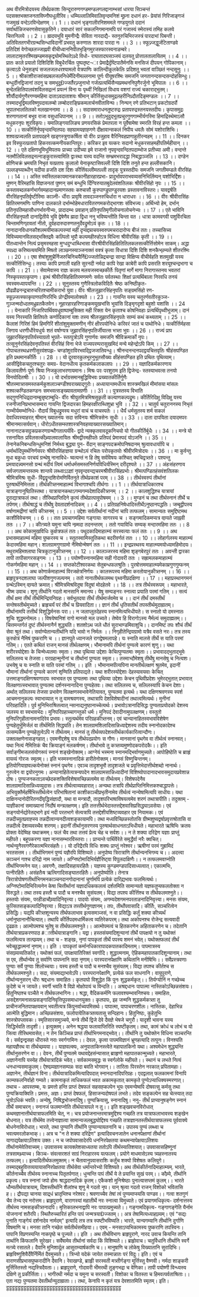 ﻿अथ वीरमित्रोदयस्य तीर्थप्रकाशः 
सिन्दूरारुणगण्डमण्डलगलद्दानाम्भसां धारया 
सिञ्चन्तं पदसक्तभक्तजनताविघ्नौघधूलीरिव। 
धम्मिल्लालिमिवालिवृन्दमनिशं मूघ्र्ना दधानं हर- 
प्रेयांसं गिरिजाङ्गजं गजमुखं वन्देऽरविन्देक्षणम् ।। 1 ।। 
दधानं भृङ्गालीरनिशममले गण्डयुगले 
ददानं सर्वार्थान्निजचरणसेवासुकृतिने। 
दयाधारं सारं सकलनिगमानामपि परं 
गजास्यं स्मेरास्यं तमिह कलये चित्तनिलये ।। 2 ।। 
ह्मदयभुवि मुमनीन्द्रैः सेविता नारदाद्यै- 
स्तनुरुचिभिरजस्त्रं पारदाभां पिबन्ती। 
अतिविततगभीरग्रन्थसिन्धाविदानीं 
प्रभवतु करुणातः शारदा पारदा नः ।। 3 ।। 
स्फूज्र्जद्धूर्जटिताण्डवे प्रतिदिशं वेगोच्छलज्जाह्नवी 
वीचीध्वाननिपीतभृङ्गिमुरजस्फारस्वनाडम्बरे। 
लालाटामृतरश्मिखम्डमसकृद्व्योमस्थितेऽध्र्दे विधो- 
राघातादघसञ्जयं दलयतु प्रोत्तालतालायितम् ।। 4 ।। 
प्रातः काले प्रयातो दिशिदिशि विबुधैरर्चितः पुष्पतृष्ट¬ा 
प्रेमाद्र्रैर्दृष्टिपातैर्मनसि मनसिजं दीपयन् गोपिकानाम्। 
कृत्वाऽग्रे धेनुसङ्घं सजलजलधरश्यामलो वेत्रपाणिः 
कालिन्दीकूलकेलिः प्रदिशतु भवतां वाञ्छितं नन्दसूनुः ।। 5 ।। 
श्रीकाशीराजवंसप्रबलजलनिधेर्मेदिनीमल्लनामा 
पूर्णः पीयूषरश्मिः समजनि जनतानन्दसन्दसन्दोहसिन्धुः। 
बन्धुर्दीनद्विजानां तदनु च समभूदूÐज्जर्तैरज्र्जुनाभो 
गर्जत्प्रत्यर्थिसैन्यप्रमथननिपुणैरर्जुनो भूमिपालः ।। 6 ।। 
बुन्देलक्षितिपालवंशविलसद्रत्नं प्रयत्नं विना 
यः पृथ्वीं निखिलां विधाय वशगां राज्यं चकाराद्भुतम्। 
शौर्यौदार्यगुणैरगण्यमहिमा दाताऽवदाताशयः 
श्रीमान् कीर्त्तिसुधासमुद्रलहरीनिध्र्दौतदिङ्मण्डलः ।। 7 ।। 
तस्मादभूद्विमलविष्णुपदावलम्बो 
लम्बोदराङ्घ्रिकमलार्चनवीताविन्घः। 
निन्घन् रणे प्रतिभटान् प्रकटोग्रदर्पो 
भूपालभालतिलको मलखाननामा ।। 8 ।। 
सदासमाराधनतुष्टरुद्रः प्रतापरुद्रस्तनयस्तदीयः। 
कृपासमुद्रः शरणागतानां बभूव राजा वसुधाधिपानाम् ।। 9 ।। 
ततोऽभूदुद्भूतप्रचुरगुणगाम्भीर्यगरिमा 
हिमाद्रिस्थेमाऽसौ मधुकरनृपः शूरविकृपः। 
यमालिङ्गयालिङ्य प्रणयरसिकं प्रेमतरला 
न पूर्वेषामेषा स्मरति विरहं हन्त कमला ।। 10 ।। 
सत्कीर्त्तिर्नृपवृन्दवन्दितपदः सह्ग्रामयज्ञाह्गणे 
दीक्षावान्सकलं निपीय धवलैः सोमं यशोराशिभिः। 
शश्वत्प्रज्वलति प्रतापदहने खड्गस्त्रुगाकर्षिता 
यो वीरः प्रजुहाव वैरिनिवहप्राणाहुतीरन्वहम् ।। 11 ।। 
दिनकर इव विस्फुरत्प्रतापो 
हिकरवत्कमनीयकान्तिपूरः। 
करिकर इव यत्करः सदानो 
मधुकरसाहमहीपतिर्महीयान् ।। 12 ।। 
एते दक्षिणभूमिभूमिपतयः प्राच्या उदीच्या इमे 
राजानो नृपवृन्दवन्दितपदाम्भोज प्रतीच्या अमी। 
वन्दन्ते नतमौलिविलसद्रनत्नाङ्कुरास्त्वामिति 
द्वाःस्था यस्य वदन्ति सम्भ्रमभरादद्धा निबद्धाञ्जलि ।। 13 ।। 
दण्डेन क्षोणिचक्रं भ्रमयति निभृतं यत्प्रतापः कुलालो 
येनाकृष्टासिवल्ली दिशि दिशि तनुते हन्त हल्लीसकानि। 
उल्लङ्घ्याब्धीन् यदीया व्रजति दश दिशः कीर्त्तिवल्लीमतल्ली 
तादृक् पुत्रस्तदीयः समजनि जगतीमम्डले वीरसिंहः ।। 14 ।। 
अस्ति स्वस्तिलकायमानकरकानीहारहारप्रभा- 
प्रादुर्भावपराभवव्यसनिभिर्लिम्पन् यशोभिर्द्दिशः। 
मुष्णन् वैरिमहांसि विज्ञजनतां पुष्णन् समं बन्धुभि 
र्दिग्विरुयातबुदेलवंशतिलकः श्रीवीरसिंहो नृपः ।। 15 ।। 
कस्तावब्दलकर्णभार्गवमहादानप्रमाणस्तवः 
कश्चासौ कुरुपाण्डुपाण्डुरयशः प्रस्तावनाविस्तरः। 
यावद्वर्षति वीरसिंहनृपतिर्वृष्टीरिमाः काञ्नी- 
र्धीराः प्रावृषि तावदञ्जनरुचिर्धारा न धाराधरः ।। 16 ।। 
वीरः श्रीवीरासिंहः क्षितिरमणमणिः पाणिना दालकाले 
दर्भाम्भोहेमधारावितरणमकरोद्भागशः संविभज्य। 
अर्थिभ्यो हेम, दर्भान् प्रतिनृपतिमहासौधगर्भावनीभ्यः, 
प्रादादम्भः प्रवाहान् प्रतिनृपतिमृगीलोचनालोचनेभ्यः ।। 17 ।। 
एते भाविनि वीरसिंहनृपतौ दानाद्वितीये भुवि 
द्वेषेणैव ह्मदा द्विधा ननु भविष्यन्तीति चिन्ता वत । 
धात्रा कामवगवी पशुर्विरचिता चिन्तामणिग्र्रावतां 
नीतो, दुर्वहदारुदारुणतनुर्देवद्रुमोऽयं कृतः ।। 18 ।। 
नानादानविधानकौशलमयीमाकल्परम्यां महीं 
दृप्यद्दप्र्पचयस्वरुपमचरादारोप्य बीजं ततः। 
तच्चासिच्य विविच्यमानविलसद्भक्तिद्रवैः कल्पितो 
भूपौ कल्पमहीरुहोऽत्र विधिना श्रीवीरसिंहः कृती ।। 19 ।। 
पीतध्वान्तेन नित्यं प्रसृमरमहसा मुग्धदुग्धाब्धिभासा 
वीरश्रीवीरसिंहक्षितितिलकलसत्कीर्त्तिसोमेन साकम्। 
अद्धा स्पध्र्दा करिष्यत्ययमिति मिषतो लाञ्छनस्याञ्जनाक्तं 
वक्त्रं कृत्वा विधात्रा दिशि दिशि शनकैभ्र्रम्यते शीतरश्मिः ।। 20 ।। 
एषा शेषांशुशुभ्रैर्निजरुचिनिचयैर्निÐज्जतोन्निद्रचन्द्रा 
सान्द्रा विक्षिप्य वीचीर्वहति शतमुखी यस्य सत्कीर्त्तिसिन्धुः। 
तस्याः कापि प्रणाली वहति सुरनदी नर्मदा कापि रेखा 
काबेरी कापि प्रसरति शरयूश्चन्द्रभागा च कापि ।। 21 ।। 
सेवामेवास्य राज्ञः कलय मलयजस्वच्छकीर्तेः पितृणां 
मार्गे मागा निरागास्तनय भवतरां निस्कृपस्तत्कृपाणः। 
इत्थं श्रीवीरसिंहक्षितिरमणमणेः सर्वतः पर्वतस्थाः 
शिक्षां प्रत्यर्थिबाला निरवधि तनयं स्वस्वमध्यापयन्ति ।। 22 ।। 
सूनुस्तस्य गुणैस्त्रिलोकविदितैः श्रेष्ठः कनिष्ठीकृत- 
प्रौढप्रौढनन्द्र्रचारुचरितश्चामीकराभो युवा। 
वीरः श्रीलजुझारसिंहनृपतिः सङ्ग्रमसिंहो रण- 
स्फूज्र्जत्स्फाकृपाणपाणिररिभिः प्रोग्द्रीवमालोक्यते ।। 23 ।। 
गायन्ति यस्य चतुरर्णवतीरकुञ्ज- 
गुञ्जन्मदोध्दतमध्रुव्रतकैतवेन। 
नूहारहारहरिणाङ्कमयूखभांसि भूयांसि दिङ्मृगदृशो बहुशो यशांसि ।। 24 ।। 
येनाकारि निजारिपार्थिववधूवाष्पाम्बुसिक्ता मही 
रिक्ता येन कृताश्च कोषनिवहाः प्रत्यर्थिपृथ्वीभूजाम्। 
दानं यस्य निरस्यति क्षितिपतेः कर्णादिकानां यशः 
तस्य श्रीलजुझारसिंहनृपतेः साम्यं कथं कथ्यताम् ।। 25 ।। 
कैलाशं गिरिशं हिमं हिमगिरिं शीतांशुमुक्तामणीन् 
नीरं क्षीरपयोनिधेः करिवरं जातं च पाथोनिधेः। 
यत्कीर्त्तिर्महसा जिगाय धरणीधौरेयधुर्यः शतं 
वर्षाण्यत्र जुझारसिंहनृपतिर्जीयात्स भत्र्ता भुवः ।। 26 ।। 
राज्यं प्राप जुझारसिंहनृपतिर्यस्याग्रतो भूपते- 
स्तत्पुत्रोऽपि गुणार्णवः समजनि श्रीविक्रमार्को नृपः। 
तत्सूनुर्नरसिंहदेवनृपतिस्तं वीरसिंहं विना 
भेजे राज्यपरम्परासुखमिदं मन्ये महेन्द्रोऽपि किम् ।। 27 ।। 
गोपाचलस्थध्ररणीसुरवंशपझ- 
चण्डांशुराविरभवद्द्विजजातिवन्धुः। 
श्रीनन्दनन्दनपदद्वयचित्तवृतिः 
श्रीहंसपण्डित इति प्रथमानकीर्तिः ।। 28 ।। 
यो दूरवारकुलभूरनुभूतसौख्यः 
क्षीहंसपण्डित इति प्रथितः पृथिव्याम्। 
आसीद्विवेकचतुरश्चतुरः समग्र- 
वेदानधीत्य कृतकर्मकलाकलापः ।। 29 ।। 
यज्ञादिकर्मकारणाय किलावतीर्णः 
पूर्णः श्रिया निजकुलाभरणायमानः। 
मिश्रः परः परशुराम इति द्विजेन्द्र- 
स्तस्याभवत्स तनयो विनयोदितश्रीः ।। 30 ।। 
यो दर्भाग्रसमानबुद्धिविभवः प्रख्यातकीर्तिर्गुणैः 
श्रौतस्मात्र्तसमस्तकर्मकुशलाञ्चण्डीश्वराख्याद्गुरोः। 
अध्यायान्तमधीत्य शास्त्रमखिलं मीमांसया मांसलः 
शश्वत्कण्डितकण्डनः समभवत्सङ्ख्यावतामग्रणीः ।। 31 ।। 
पुत्रस्तस्य विभाति सद्गुणनिधिद्र्दानाम्बुसृष्टाम्बुधि- 
र्वीरः श्रीयुतमित्रमिश्रसुकृती कल्याणकल्पद्रुमः। 
कीर्तिरिदिक्षु विदिक्षु यस्य रजनीजानिप्रभाभासम्वरा 
गायन्ति द्विजदारका हिमहरक्षीराब्धिशुभ्रा भुवि ।। 32 ।। 
चातुर्य चतुराननस्य निभृतं गाम्भीर्यमम्भोनिधे- 
रौदार्यं विबुधद्रुमस्य मधुरां वाचं च वाचस्पतेः ।। 
धैर्यं धर्मसुतस्य शर्म सकलं देवाधिपस्याहरत् 
श्रीमान् ख्यातनयः सदा सविनयः श्रीमित्रसेनः सुधीः ।। 33 ।। 
दाता दापयिता दयादमपरः श्रीमानमात्सर्यवान्। 
धीरोऽधीतसम्स्तशास्त्रनिवहव्याख्यारसख्यातिमान्। 
नानानाटकसट्टकप्रकरणग्रन्थौगतात्पर्यवि- 
द्वादे न्यक्कृतवावदूकनिचयो यो गीतकीर्तिर्बुधैः ।। 34 ।। 
मन्त्रे यो रसनायितः प्रविलसत्कीच्र्यालवालायितः 
श्रीमद्वीरमहीपतेः प्रतिपदं प्रेमास्पदं योऽजनि ।। 35 ।। 
तेनानेकनिबन्धसिन्धुमनिशं निर्मथ्य बुद्ध्या पुन- 
र्वेदान् साङ्गपदक्रमोपनिषदानम् श्रुत्वावधार्यापि च । 
धर्मार्थादिपुमर्थनिर्णयपरः श्रीवीरसिंहाज्ञया 
ग्रन्थोऽयं रचितः परोपकृतयोः श्रीवीरमित्रोदयः ।। 36 ।। 
मा कुर्वन्तु मुधा बकुधाः परचयं ग्रन्थेषु नानाविधे- 
ष्वत्यन्तं न हि तेषु सर्वविषयः कश्चित् क्वचिद्वत्र्तते। 
पश्यन्तु प्रमयादन्न्यमनसो ग्रन्थं मदीयं त्विमं 
धर्माधर्मसमस्तनिर्णयविधिर्यस्मिन् दरीदृश्यते ।। 37 ।। 
अंहःसंहरणाय सर्वजगतामन्तस्तमः शान्तये 
लब्ध्वाऽऽज्ञां नृपवृन्दवन्द्यचरमश्रीवीरासिंहप्रभोः। 
श्रीमत्पण्डितहंसवंशतिलकः श्रीमित्रमिश्रः सुधी- 
र्विद्वद्वृन्दशिरोमणिर्वितनुते तीर्थप्रकाशं परम् ।। 38 ।। 
तीर्थस्वरुपं तीर्थानां पुरुषार्थनिमित्तता। 
तीर्थकीत्र्तनमाहात्म्यं विभागाश्चपि तीर्थगाः ।। 1 ।। 
तीर्थयात्राधिकारश्च यात्राङ्गानुष्ठितिस्तथा। 
यात्रायानकथाऽगम्यगम्यदेशादिकीत्र्तनम् ।। 2 ।। 
कालशुद्धिश्च यात्रायां दूराद्यात्राफलं तथा। 
तीरिथप्राप्तिदिने कृत्यं तीर्थप्रात्पावुपोषमम् ।। 3 ।। 
मुण्डनं च तथा तीर्थस्नानं तीर्थे च तर्पणम्। 
तीर्थश्राद्धं च तीर्थेषु देवतादर्शनादिकम् ।। 4 ।। 
प्रतिग्रहनिषेधादिस्तीर्थेऽनुष्ठानपद्धतिः। 
जम्बूद्वीपस्य वर्षाणामद्रीणां चापि कीत्र्तनम् ।। 5 ।। 
उद्देशः सर्वतीर्थानां नदीनां चापि तत्फलम्। 
सामान्यतः समुद्दिष्टमथ काशीविवेचनम् ।। 6 ।। 
ततः प्रयचागमहिमा गङ्गायाः सागरस्य च । 
सङ्गमादिकमप्यत्र वण्र्यते जाह्नवी ततः ।। 7 ।। 
कीत्त्र्यते यमुना चापि नम्र्मदा तदनन्तरम् । 
ततो गयाविधिः सम्यक् मन्दारमहिमा ततः ।। 8 ।। 
अथ कोकामुखविधिः कुक्षेत्रफलं ततः। 
पथूदकादिमाहात्म्यं सरस्वत्याः फलं ततः ।। 9 ।। 
अथ प्रभासमाहात्म्यं महिमा पुष्करस्य च । 
स्तुतस्वामिस्तुतिकथा बदरीवर्णतं ततः ।। 10 ।। 
लोहार्गलस्य माहात्म्यं केदारमहिमा महान्। 
शालग्रामगुणग्रामो नैमिषोन्मेषणं ततः ।। 11 ।। 
इन्द्रप्रस्थस्य माहात्म्यमयोध्यामहिमोदयः। 
मथुरामहिमश्लाघा चित्रकूटानुकीत्र्तनम् ।। 12 ।। 
कालञ्जरस्य महिमा शृङ्गबेरपुरं ततः । 
अवन्ती द्वारका तापी तापीसागरसङ्गमः ।। 13 ।। 
पयोष्णीस्नानमहिमा सही गोदावरी ततः । 
सह्रामलकमाहात्म्यं गोकर्णमहिमा महान् ।। 14 ।। 
सप्तकोटीश्वरकथा सेतुबन्धफलश्रुतिः। 
पुरषोत्तममाहात्म्यमेकाम्रगुणगुम्फनम् ।। 15 ।। 
अथ कोणार्कमाहात्म्यं विरजक्षेत्रनिर्णयः । 
कालरूपस्य महिमा करतोयानुकीत्र्तनम् ।। 16 ।। 
ब्राहृपुत्रनदशलाघा जल्पीशगुणजल्पनम् । 
ततो नानातीर्थफलमथ पृथ्वनीप्रदक्षिणा ।। 17 ।। 
महाप्रस्थानगमनं ग्रन्थेऽस्मिन् वण्र्यते क्रमात्। 
श्रीमित्रमिश्रविदुषा विदुषां मोदहेतवे ।। 18 ।। 
तत्र तीर्थस्वरूपम् । 
महाभारते, 
भीष्म उवाच। 
शृणु तीर्थानि गदतो मानसानि ममानघ। 
येषु सम्यङ्नरः स्नात्वा प्रयाति परमां गतिम् ।। 
सत्यं तीर्थं क्षमा तीर्थं तीर्थमिन्द्रियनिग्रहः। 
सर्वभूतदया तीर्थं तीर्थमार्जवमेव च ।। 
दानं तीर्थं दमस्तीर्थं सन्तेषस्तीर्थमुच्यते। 
ब्राहृचर्यं परं तीर्थं च प्रियवादिता।। 
ज्ञानं तीर्थं धृतिसतीर्थं तपस्तीर्थमुदाह्मतम्। 
तीर्थानामपि तत्तीर्थं विशुद्धिर्मनसः परा।। 
न जलाप्लुतदेहस्य स्नानमित्यभिधीयते। 
स स्नातो यो दमस्नातः शुचिः शुद्धमनोमलः।। 
विषयेष्वनिशं रागो मानसो मल उच्यते। 
तेष्वेव हि विरागोऽस्य नैर्मल्यं समुदाह्मतम्।। 
चित्तमन्तर्गतं दुष्टं तीर्थस्नानैर्न शुद्ध्यति। 
शतशोऽथ जले धौतं सुराभाण्डमिवाशुचि।। 
दानमिष्टं तपः शौचं तीर्थं सेवा श्रुतं तथा। 
सर्वाण्येतान्यतीर्थानि यदि भावो न निर्मलः ।। 
निगृहीतेन्द्रियग्रामो यत्रैव वसते नरः। 
तत्र तस्य कुरुक्षेत्रं नैमिषं पुष्कराणि च ।। 
ज्ञानपूते ध्यानजले रागद्वेषमलापहे। 
यः स्नाति मालसे तीर्थे स याति परमां गतिम्।। 
एतते कथितं राजन् मानसं तीर्थलक्षणम्। 
भौमानामपि तीर्थनां पुण्यत्वे कारणं शृणु।। 
यथा शरीरस्योद्देशाः के चिन्मेध्यतमाः स्मृताः। 
तथा पृथिव्या उद्देशाः केचित्पुण्यतमाः स्मृताः।। 
प्रभावादद्भुताद्भूमेः सलिलस्य च तेजसा। 
परग्रहान्मुनीनां च तीर्थानां पुण्यता स्मृता।। 
तस्माभ्दौमेशषु तीर्थेषु मानसेषु च नित्यशः। 
उभयेषु च यः स्नाति स याति परमां गतिम् ।। इति । 
भौमानामपीत्यपिना मानतीर्थलक्षणं श्रुतमेव, इदानीं भौमानां तीर्थानां पुण्यत्वे कारणं शृण्विति प्रतिपाद्यते। यथा शरीरस्योद्देशाः देहस्यावयवाः केचित् उत्तमाङ्गदक्षिणश्रवणादयः स्वभावत एव पुण्यतमाः तथा पृथिव्या उद्देशाः केचन पृथिवीप्रदेशः भूमेरद्भुतात् प्रभावात् विलक्षणात्स्वभावात् पुण्यतमा दर्शनस्नानादिना पुण्यहेतवः। तथा सलिलस्य च, सलिलस्यापि केचन देशाः। अर्थात् सलिलस्य तेजसा प्रभावेण विलक्षणस्वभावेनेतियावत्, पुण्यतमा इत्यर्थः। यथा दक्षिणश्रवणस्य स्पर्श आचमनानुकल्पः स्वाभाव्यात् न तु वामश्रवणस्य, तथात्रापि देशविशेषादीनां तथात्वमित्यर्थः। मुनीनां परिग्रहादिति। पुर्व मुनिभिराश्रितत्वात् न्सानाद्यनुष्ठानाच्चेत्यर्थः। प्रभावोऽत्रानादिसिद्धः पुण्यताप्रयोदको देशस्य जलस्य वा स्वभावभेदः। मुनिपरिग्रहाच्चागन्तुको धर्मः। मुनिपदं देवादीनामुपलक्षणम्। वस्तुतो मुनिपरिगृहीतानामनादिरेव प्रभावः। स्तुत्यर्थमेव परिग्रहकीत्र्तनम्। एवं चान्यानाहितस्वभावविशेषेण पुण्यहेतुर्भूमिर्जलं वा तीर्थमिति सिद्ध्यति। तेन शालग्रामशिलादिसान्निध्याद्देशस्य तदीय स्नानोदकादेश्च तत्सम्पर्केण पुण्यहेतुत्वेऽपि न तीर्थत्वम्। मानसं तु तीर्थव्यपदेशस्तीर्थकार्यकारित्वान्दौणः। उक्तलक्षणेनासङ्गहात्। एवमनीद्दशेषु यत्र तीर्थपदप्रयोगः स गौणः। मानसानां पृथगेव वा तीर्थत्वं स्नानवत्। 
यथा 
नित्यं नैमित्तिकं चैव क्रियाङ्गं मलकर्षणम्। 
तीर्थाभावे तु कत्र्तव्यमुष्णोदकपरोदकैः।। 
इति सर्वाङ्गीमजलसंयोगरूपं स्नानं शङ्खेनोक्तम्। 
आग्नेयं भस्मना स्नानमद्भिर्वाणमुच्यते। 
आपोहिष्ठेति च ब्रााहृं वायव्यं गोरजः स्मृतम्।। 
इति भस्मस्नानादिकं हारीतेनोक्तम्। 
मानसं विष्णुचिन्तनम्। 
इतियोगियाज्ञवल्कयेनोक्तं स्नानं पृथगेव। एवञ्च तादृशभूमौ तादृशजले च प्रवृत्तिभेदात्तीर्थशब्दो नानार्थः। गुरुत्वेन वा द्वयोरनुगमः। अन्यानाहितेत्यत्रन्यपदेन शालग्रामसान्निध्यादीनां विशिष्योपादानादभावसमुदायप्रवेशान्न दोषः। 
पुण्यजनकताऽवच्छेदकशक्तिविशेषावच्छिन्नत्वमेव वा तीर्थत्वम्। विशेषपदेनैव शालग्रामादिसान्निध्यव्युदासः। तत्र तीर्थत्वाव्यवहारात्। अन्यथा तत्रापि तीर्थप्राप्तिनिमित्तकश्चाद्धापत्तेः। अभियुक्तैर्महर्षिभिस्तीर्थत्वेन परिभाषितानां काशीकाञ्चीप्रभृतीनामेव तीर्थत्वं नान्येषामित्यपि साधीयः। यथा दाक्षिनन्दनोदीरितनदीवृद्धिसंज्ञादौ, यथा वा मन्त्रादौ, तादृशपरिभाषाविषयत्वमेव शरणं तथात्रापीति। तदुक्तम् - 
याज्ञीकानां समाख्यानां निर्दोषं मन्त्रलक्षणम्। इति 
तत्तत्तीर्थभेदास्तत्तद्देशवासिप्रसिद्ध्याऽवसेयाः। एवं सङ्गयोर्नद्योरेतद्भागे इयं नदी परतभागे सेत्यत्रापि तत्तद्देशीयशिष्टव्यवहार एव नियामकः। एवं तन्नदीच्युतप्रवाह्स्य तन्नदीत्वान्यनदीत्वशङ्कायामपि। तथा मध्यविच्छिन्नस्तोतसि ग्रीष्मशुष्यद्वर्षाप्रवृत्तश्रोतासि वा तन्नदीत्वे देशव्यवस्थैव शरणम्। 
इदानीं तीर्थानुसरणस्य पुरुषार्थसाधनताऽभिधीयते। 
महाभारते 
ऋषिभिः क्रतवः प्रोक्ता वेदेष्विह यथाक्रमम्। 
फलं चैव तथा तत्तवं प्रेत्य चेह च सर्वशः।। 
न ते शक्या दरिद्रेण यज्ञाः प्राप्तुं महीपते। 
बहूपकरणा यज्ञा नानासम्भारविस्तराः।। 
प्राप्यन्ते पार्थिवैरेते समृद्धैर्वा नरैः क्वचित्। 
नार्थन्युनैरवगणैरेकात्मभिरसंहतैः।। 
यो दरिद्रैरपि विधिः शक्यः प्राप्तुं नरेश्वर। 
ऋषीणां परमं गुह्रामिदं भरतसत्तम।। 
तीर्थाभिगमनं पुण्यं यज्ञैरपि विशिष्यते। 
अनुपोष्य त्रिरात्राणि तीर्थान्यनभिगम्य च।। 
अदत्त्वा काञ्चनं गाश्च दरिद्रो नाम जायते। 
अग्निष्टोमादिभिर्यज्ञैरिष्ट्वा विपुलदाक्षिणैः।। 
न तत्फलमवाप्नोति तीर्थाभिगमनेन यत्। 
अवगणैः, तक्षादिसहायरहितैः। यज्ञस्य कुण्डमण्डपादिसाध्यत्वात्। एकात्मभिः, पत्नीरहितैः। असंहतैःष ऋत्विगादिसङ्घातरहितैः। अनुपोष्योति। तेनात्र त्रिरात्रोपोषणतीर्थाभिगमनकाञ्चनदानगोदानानां चुर्णामपि प्रत्येकं दारिद्य्रभावः फलमित्यर्थः। अग्निष्टोमादिभिरित्यनेन केषा चित्तीर्थानां यज्ञादधिकफलत्वं दर्शतमिति सामान्यतो यज्ञफतुप्यफलतोक्ता न विरुद्धते। 
तथा 
तस्य हस्तौ च पादौ च मनश्चैव सुसंयतम्। 
विद्या तपश्य कीर्त्तिश्च स तीर्थफलमश्नुते।। 
हस्तयोः संयमः, परहीडाचौय्र्यादिनिवृत्त्या। पादयोः संयमः, अगम्यदेशगमनपरताडनादिनिवृत्त्या। मनसः संयमः, कुत्सितसङ्कल्पादिनिवृत्त्या। विद्याऽत्र 
तत्त्तीर्थगुणज्ञानम्। तपः, तीर्थोपवासादि। कीर्तिः, सञ्चरित्वेन प्रसिद्धिः। यद्यपि कीत्र्तशून्यस्य तीर्थफलाभाव इत्यसमञ्जसं, न वा प्रसिद्धिः कर्तुं शक्या कीत्र्यर्थं धर्मानुष्ठानानौचित्यात्। तथापि कीर्तिपदमधार्मिकत्व व्यतिरेकपरम्। 
तथा 
अकोपनश्च रोजेन्द्र सत्यवादी दृढव्रतः। 
आत्मोपमश्च भूतेषु स तीर्थफलमश्नुते।। 
आत्मोपमत्वं च हितकरणेन अहिताकरणेन च। तदेतानि तीर्थयात्राप्रकरणपाठ 
#ात्तीर्थयात्राङ्गानि। यद्वा। हस्तसंयमादिशून्यानां तीर्थे पापक्षयो न तु यथोक्तं फलमित्यत्र तात्पय्र्यम्। तथा च - 
शङ्खः, 
नृणां पापकृतां तीर्थे पपस्य शमनं भवेत्। 
यथोक्तफलदं तीर्थं भवेच्छुद्धात्मनां नृणाम्।। इति । 
पापकृतां कर्मानधिकारापादकपातकादिमताम्। पापमात्रस्य संसाय्र्यव्यतिर्कात्। यथोक्तं फलं, पापक्षयातिरिक्तं स्वर्गादि। शुद्धात्मनाम्, ऐहिकमहापातकादिशून्यानाम्। 
तथा स एव, 
तीर्थान्येव तु सर्वाणि पापघ्नानि सदा नृणाम्। 
परस्परानपेक्षाणि कथितानि मनीषिभिः।। 
सर्वेप्रस्त्रवणाः पुण्याः सर्वे पुण्याः शिलोच्चयाः। 
यस्य हस्तौ च पादौ च मनश्चैव सुसंयतम्। 
विद्या तपश्च कीर्तश्च स तीर्थफलमश्नुते।। 
सदा, संयमाद्याभावेऽपि। परस्परानपेक्षाणि, प्रत्येकं फल साधनानि। 
वायुपुराणे, 
तीर्थान्यनुसरन् धीरः श्रद्दधानः समाहितः। 
कृतपापो विशुद्धेत किं पुनः शुद्धकर्मकृत्।। 
तिर्यग्योनिं न गच्छेच्च कुदेशे च न जायते। 
स्वर्गी भवति वै विप्रो मोक्षोपायं च विन्दति।। 
अश्रद्दधानः पापात्मा नास्तिकोऽच्छिन्नसंशयः। 
हितुनिष्ठश्च पञ्चैते न तीर्थफलभागिनः।। 
श्रद्धा, वैदिककर्मणि फलावश्यम्भावनिश्चयः। समाहितः, असद्देशगमनासत्प्रसङ्गादिनिवृत्तिपूपसमाधानयुक्तः। कृतपापः, इह जन्मनि शुद्धकर्मकत्र्ता तु प्राचीनजनितपापक्षयवान् भवतीत्यत्र किंपुनर्वाच्यपमिसर्थः। पापात्मा, पापाचरणशीलः। नास्तिकः, देहाभिन्न आत्मेति बुद्धिमान। अच्छिन्नसंशयः, फलोपायेतिकत्र्तव्यतासु सन्दिहानः। हितुनिष्ठः, कुहेतुभिः शास्त्रोपप्लावकः। 
स्मृतिसारसमुञ्चये, 
मन्त्रे तीर्थे द्विजे देवे दैवज्ञे भेषजे चगुरौ। 
यादृशी भावना यस्य सिद्धिर्भवति तादृशी।। 
इत्युक्तम्। अनेन श्रद्धया फलावाप्तिरिति स्पष्टीकृतम्। 
तथा, 
कामं क्रोधं च लोभं च यो जित्वा तीरिथमावसेत्। 
न तेन किञ्चिन्न प्राप्तं तीर्थाभिगमनाद्भवेत्।। 
तीर्थानि तु यथोक्तेन विधिना सञ्चरन्ति ये। 
सर्वद्वन्द्वसहा धीरास्ते नराः स्वर्गगामिनः।। 
देवलः, 
कृत्वा पापमविज्ञानं भ्रूणहत्यादि तत्पुनः। 
विनश्यति महायज्ञैरथ वा तीर्थचय्र्यया।। 
याज्ञवल्क्यः, 
अनुपाताकिनस्त्वेते महापातकिनो यथा। 
अश्वमेधेन शुद्ध्यन्ति तीर्थानुसरणेन वा।। 
देवनः, 
तीर्थे पुण्यतमे यथावद्देहसंन्यासात् ब्रााहृणो महापातकान्मुच्यते। 
महाभारते, 
अज्ञानेनापि यस्येह तीर्थयात्रादिकं भवेत्। 
सर्वकामसमृद्धः स स्वर्गलोके महीयते।। 
स्थानं च लभते नित्यं धनधान्यसमाकुलम्। 
ऐश्वय्र्यज्ञानसम्पन्नः सदा बवति भोगवान्।। 
तारिताः पिरस्तेन नरकात् प्रपितामहाः। 
अज्ञानेन, तीर्थज्ञानं विना। तीर्थयात्रादिकमित्यादिपदात् स्नानदानादिपरिग्रहः। एदद्वलात् फलकामनां विनापि काम्यफलनिर्वाहो गम्यते। कामनाकृतं त्वधिकफलं भवत 
अकामकृतात् कामकृते पुण्येऽप्याधिक्यस्मरणात्। तथाच - 
आपस्तम्बः, यः प्रमत्तो हन्ति प्राप्तं देषफलं सहसह्कल्पेन भूयः एवमन्येष्वपि दोषवत्सु कर्मसु तथा पुण्यक्रियाक्विति। 
प्रमत्तः, अज्ञः। प्राप्तं देषफलं, हिसाजन्यदोषपलं लभते। तदेव सङ्कल्पेन सह चेत्स्यात् तदा भूयोऽधिकं भवति। अन्येषु, निषिद्धभोजनादिषु। पुण्यक्रियासु, स्नानादिषु। ननु- 
तीर्थं प्राप्यानुषङ्गेण स्नानं तीर्थे समाचरन्। 
स्नानजं फलमाप्नोति तीर्थयात्रापले न तु।। 
इति शङ्खवचनविरोधात् कथमज्ञानात्तीर्थयात्राफलमिति चेत्, न। चत्र प्रयोजनान्तरमात्रमुद्दिश्य गच्छति तत्र यात्राफलाभावस्य शङ्खेन बोधनात्। यत्र तीर्थमेव तत्त्वेनाज्ञात्वा सामान्यजलबुद्ध्योद्दिश्य गच्छति तत्राज्ञानतस्तीर्थयात्राफलस्य पूर्ववाक्ये बोधनेनाविरोधात्। 
भारते, 
तथा पुण्यानि तीर्थानि पुण्यान्यायतनानि च। 
उपास्य पुण्यं लब्ध्वा च भवत्यमरलोकभाक्।। 
अत्र च "न ते शक्या दरिद्रेण" इत्यादिवचनजातेन धनानपेक्षाणां तीर्थानां यागाद्यपेक्षयाऽतिशय उक्तः। न च जपोपवासादेरपि धननिरपेक्षतया कथमन्यापेक्षयाऽतिशयः तीर्थानामेवेतिवाच्यम्। उपवासस्य कायक्लेशसाध्यतया ततोऽपि तीर्थस्यातिशयात्। उपवासासहिष्णूनां तत्रसामथ्र्याच्च। किञ्च- 
संवत्सरशतं साग्रं निराहारस्य यत्फलम्। 
प्रयोगे माधमासेऽस्य त्र्यहस्नातस्य तत्फलम्।। 
इत्यादितीर्थफलमुक्तम्। न चैतावानुपवासराशिः कर्तुंच शक्यो विशेषतः कलियुगे। तस्माद्बहुवित्तव्ययायासनिरपेक्षतया तीर्थसेवा धर्मान्तरेभ्यो विशिष्यते। 
अथ तीर्थकीर्तनादिमाहात्म्यम्. 
भारते, 
कीर्तनाच्चैव तीर्थस्य स्नानाच्च पितृतर्पणात्। 
धुन्वन्ति पापं तीर्थे ये ते प्रयान्ति सुखं परम्।। 
कौम्र्ये, तीर्थानि प्रकृत्य। 
यत्र स्नानां जपो होमः श्राद्धदानादिकं कृतम्। 
एकैकशो मुनिश्रेष्ठाः पुनात्यासप्तमं कुलम्।। 
भारते धौम्यतीर्थयात्रायाम्, 
दिशस्तीर्थानि शैलांश्च शृणु मे गदतो नृप। 
यान् श्रृत्वा गदतो राजन् विशोको भवितासि ह।। 
द्रौपद्या चानया साद्र्धं भ्रातृभिश्च नरेश्वर। 
श्रवणाच्चैव तेषां त्वं पुण्यमाप्स्यसि पाण्डव।। 
गत्वा शतगुणं चैव तेभ्य एव नरोत्तम। 
ब्राहृपुराणे, 
वाराणस्यां महातीर्थे नरः स्नात्वा विमुच्यते। 
एवं प्रयागमधिकृत्य- 
दर्शनात्तस्य तीर्थस्य नामसङ्कीत्र्तनादपि। 
मृत्तिकालभनाद्वापि नरः पापात्प्रमुच्यते।। 
गङ्गामदिकृत्य- 
गङ्गागङ्गेति यैर्नाम योजनानां शतैरपि। 
स्थितैरुच्चारितं हन्ति पापं जन्मत्रयाÐज्जतम्।। 
अत्र तेषामित्यध्याहाय्र्यम्। एवं "सद्यः पुनाति गाङ्गेयं दर्शनादेव नार्मदम्" इत्यादि तत्र तत्र स्पष्टीभविष्यति। 
भारते, 
यान्यगम्यानि तीर्थानि दुर्गाणि विषमाणि च। 
मनसा तानि गच्छेत सर्वतीर्थसमीहया।। 
एवम् - 
मनसाऽप्यभिकामस्य पुष्कराणि तपस्विनः। 
पापानि विप्रणस्यन्ति नाकपृष्ठे च पूज्यते।। इति । 
अथ तीर्थविभागः 
ब्राहृपुराणे, 
नारद उवाच 
कियन्ति तानि तार्थानि किंफलानि सुरेखर। 
सर्वेषामेव तीर्थानां सर्वदा किं विशिष्यते।। 
ब्राहृोवाच। 
चतुर्विधानि तीर्थानि स्वर्गे मत्त्र्ये रसातले। 
दैवानि मुनिशार्दूल आसुराम्यार्षकाणि च।। 
मानुषाणि च लोकेषु विख्यातानि सुरादिभिः। 
ब्राहृविष्णुशिवैर्देवैर्निर्मितं दैवमुच्यते।। 
त्रिभ्यो यदेकं जायेत तस्मान्नातः परं विदुः। इति। 
एवं च वाराणसीप्रभासपुष्करादीनि दैवानि। 
रेवाखण्डे, 
ब्रााहृी सरस्वती मत्र्तीर्गङ्गा मूर्त्तिस्तु वैष्णवी। 
नर्मदा शाङ्करी मूर्त्तिस्तिस्तो नद्यस्त्रिदैवताः।। 
ब्राहृपुराणे, 
गोदावरी भीमरथी तुङ्गभद्रा च वेणिका। 
तापी पयोष्णी विन्ध्यस्य दक्षिणे तु प्रकीर्त्तिताः।। 
भागीरथी नर्मदा च यमुना च सरस्वती। 
विशोका च वितस्ता च हिमवत्पर्वताश्रिताः।। 
एता नद्यः पुण्यतमा देवतीर्थान्युदाह्मताः।। 
तथा, 
केनापि न कृतं यत्र देवशातमिति स्मृतम्। इति। 
ट्ठट्ठट्ठट्ठट्ठट्ठट्ठट्ठट्ठट्ठट्ठट्ठट्ठट्ठट्ठट्ठट्ठट्ठट्ठट्ठट्ठट्ठट्ठट्ठट्ठट्ठट्ठट्ठट्ठट्ठट्ठट्ठट्ठट्ठट्ठट्ठट्ठट्ठट्ठट्ठ


 